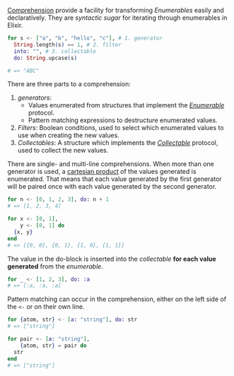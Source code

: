[Comprehension][for] provide a facility for transforming _Enumerables_ easily and declaratively. They are _syntactic sugar_ for iterating through enumerables in Elixir.

```elixir
for s <- ["a", "b", "hello", "c"], # 1. generator
  String.length(s) == 1, # 2. filter
  into: "", # 3. collectable
  do: String.upcase(s)

# => "ABC"
```

There are three parts to a comprehension:

1. _generators_:
   - Values enumerated from structures that implement the [_Enumerable_][enumerable] protocol.
   - Pattern matching expressions to destructure enumerated values.
2. _Filters_: Boolean conditions, used to select which enumerated values to use when creating the new values.
3. _Collectables_: A structure which implements the [_Collectable_][collectable] protocol, used to collect the new values.

There are single- and multi-line comprehensions. When more than one generator is used, a [cartesian product][cartesian-product] of the values generated is enumerated. That means that each value generated by the first generator will be paired once with each value generated by the second generator.

```elixir
for n <- [0, 1, 2, 3], do: n + 1
# => [1, 2, 3, 4]

for x <- [0, 1],
    y <- [0, 1] do
  {x, y}
end
# => [{0, 0}, {0, 1}, {1, 0}, {1, 1}]
```

The value in the do-block is inserted into the _collectable_ **for each value generated** from the _enumerable_.

```elixir
for _ <- [1, 2, 3], do: :a
# => [:a, :a, :a]
```

Pattern matching can occur in the comprehension, either on the left side of the `<-` or on their own line.

```elixir
for {atom, str} <- [a: "string"], do: str
# => ["string"]

for pair <- [a: "string"],
    {atom, str} = pair do
  str
end
# => ["string"]
```

[for]: https://hexdocs.pm/elixir/Kernel.SpecialForms.html#for/1
[collectable]: https://hexdocs.pm/elixir/Collectable.html
[enumerable]: https://hexdocs.pm/elixir/Enumerable.html
[cartesian-product]: https://en.wikipedia.org/wiki/Cartesian_product
